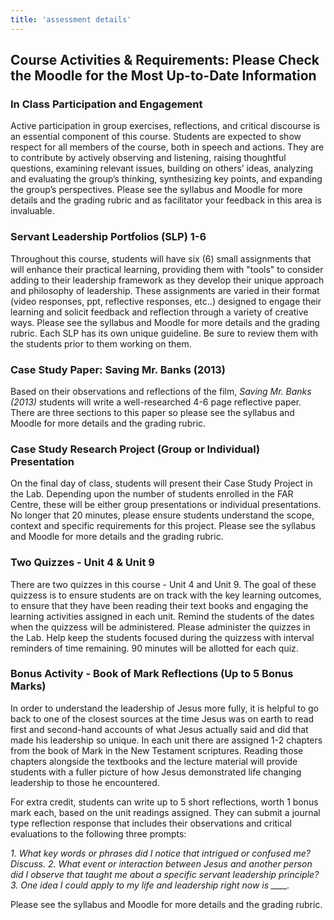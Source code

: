 ```yaml
---
title: 'assessment details'
---
```


## Course Activities & Requirements: Please Check the Moodle for the Most Up-to-Date Information


### In Class Participation and Engagement

Active participation in group exercises, reflections, and critical discourse is an essential component of this course. Students are expected to show respect for all members of the course, both in speech and actions. They are to contribute by actively observing and listening, raising thoughtful questions, examining relevant issues, building on others’ ideas, analyzing and evaluating the group’s thinking, synthesizing key points, and expanding the group’s perspectives. Please see the syllabus and Moodle for more details and the grading rubric and as facilitator your feedback in this area is invaluable.


### Servant Leadership Portfolios (SLP) 1-6

Throughout this course, students will have six (6) small assignments that will enhance their practical learning, providing them with "tools" to consider adding to their leadership framework as they develop their unique approach and philosophy of leadership. These assignments are varied in their format (video responses, ppt, reflective responses, etc..) designed to engage their learning and solicit feedback and reflection through a variety of creative ways. Please see the syllabus and Moodle for more details and the grading rubric. Each SLP has its own unique guideline. Be sure to review them with the students prior to them working on them.


### Case Study Paper: Saving Mr. Banks (2013)

Based on their observations and reflections of the film, *Saving Mr. Banks (2013)* students will write a well-researched 4-6 page reflective paper. There are three sections to this paper so please see the syllabus and Moodle for more details and the grading rubric.


### Case Study Research Project (Group or Individual) Presentation

On the final day of class, students will present their Case Study Project in the Lab. Depending upon the number of students enrolled in the FAR Centre, these will be either group presentations or individual presentations. No longer that 20 minutes, please ensure students understand the scope, context and specific requirements for this project. Please see the syllabus and Moodle for more details and the grading rubric.


### Two Quizzes - Unit 4 & Unit 9

There are two quizzes in this course - Unit 4 and Unit 9. The goal of these quizzess is to ensure students are on track with the key learning outcomes, to ensure that they have been reading their text books and engaging the learning activities assigned in each unit. Remind the students of the dates when the quizzess will be administered. Please administer the quizzes in the Lab. Help keep the students focused during the quizzess with interval reminders of time remaining. 90 minutes will be allotted for each quiz.


### Bonus Activity - Book of Mark Reflections (Up to 5 Bonus Marks)

In order to understand the leadership of Jesus more fully, it is helpful to go back to one of the closest sources at the time Jesus was on earth to read first and second-hand accounts of what Jesus actually said and did that made his leadership so unique.  In each unit there are assigned 1-2 chapters from the book of Mark in the New Testament scriptures. Reading those chapters alongside the textbooks and the lecture material will provide students with a fuller picture of how Jesus demonstrated life changing leadership to those he encountered.

For extra credit, students can write up to 5 short reflections, worth 1 bonus mark each, based on the unit readings assigned. They can submit a journal type reflection response that includes their observations and critical evaluations to the following three prompts:

*1. What key words or phrases did I notice that intrigued or confused me? Discuss.*
*2. What event or interaction between Jesus and another person did I observe that taught me about a specific servant leadership principle?*
*3. One idea I could apply to my life and leadership right now is ____.*

Please see the syllabus and Moodle for more details and the grading rubric.
